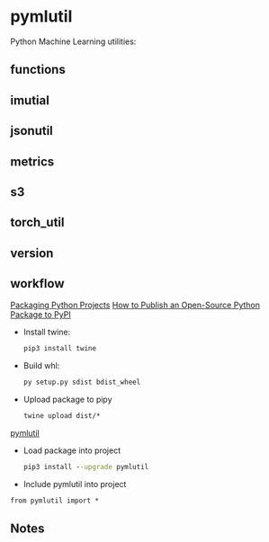 # pymlutil
Python Machine Learning utilities:

## functions

## imutial

## jsonutil

## metrics

## s3

## torch_util

## version

## workflow


[Packaging Python Projects](https://www.freecodecamp.org/news/build-your-first-python-package/)
[How to Publish an Open-Source Python Package to PyPI](https://realpython.com/pypi-publish-python-package/)

- Install twine:
    ```cmd
    pip3 install twine
    ```

- Build whl:
    ```cmd
    py setup.py sdist bdist_wheel
    ```

- Upload package to pipy
    ```cmd
    twine upload dist/*
    ```

[pymlutil](https://pypi.org/project/pymlutil)

- Load package into project
    ```cmd
    pip3 install --upgrade pymlutil
    ```

- Include pymlutil into project
```cmd
from pymlutil import *
```

## Notes
